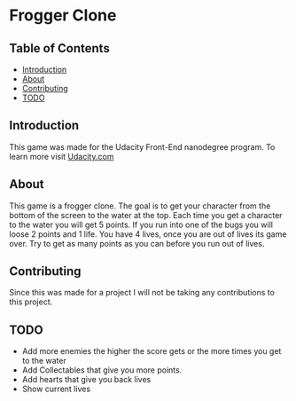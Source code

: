 # Frogger Clone

## Table of Contents

* [Introduction](#introduction)
* [About](#about)
* [Contributing](#contributing)
* [TODO](#todo)


## Introduction

This game was made for the Udacity Front-End nanodegree program. To learn more visit [Udacity.com](https://www.udacity.com/course/front-end-web-developer-nanodegree--nd001)

## About 

This game is a frogger clone. The goal is to get your character from the bottom of the screen to the water at the top. Each time you get a character to the water you will get 5 points. If you run into one of the bugs you will loose 2 points and 1 life. You have 4 lives, once you are out of lives its game over. Try to get as many points as you can before you run out of lives.

## Contributing

Since this was made for a project I will not be taking any contributions to this project.

## TODO

* Add more enemies the higher the score gets or the more times you get to the water
* Add Collectables that give you more points.
* Add hearts that give you back lives
* Show current lives